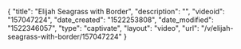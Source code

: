 {
    "title": "Elijah Seagrass with Border",
    "description": "",
    "videoid": "157047224",
    "date_created": "1522253808",
    "date_modified": "1522346057",
    "type": "captivate",
    "layout": "video",
    "url": "\/v\/elijah-seagrass-with-border\/157047224"
}